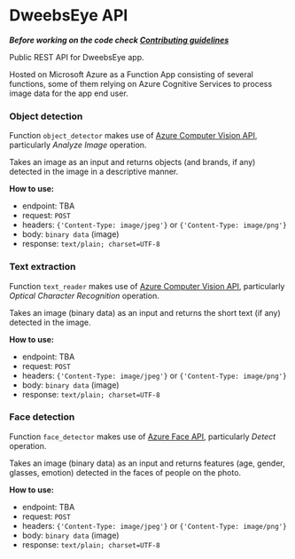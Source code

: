 # DweebsEye API

***Before working on the code check [Contributing guidelines](https://github.com/Dweebs-Global/DweebsEye-API/blob/main/CONTRIBUTING.md)***


Public REST API for DweebsEye app.

Hosted on Microsoft Azure as a Function App consisting of several functions, some of them relying on Azure Cognitive Services to process image data for the app end user.


### Object detection 
Function `object_detector` makes use of [Azure Computer Vision API](https://westcentralus.dev.cognitive.microsoft.com/docs/services/computer-vision-v3-1-ga/operations/56f91f2e778daf14a499f21b), 
particularly *Analyze Image* operation. 

Takes an image as an input and returns objects (and brands, if any) detected in the image in a descriptive manner.

**How to use:**

- endpoint: TBA
- request: `POST`
- headers: `{'Content-Type: image/jpeg'}` or `{'Content-Type: image/png'}`
- body: `binary data` (image)
- response: `text/plain; charset=UTF-8`

### Text extraction 
Function `text_reader` makes use of [Azure Computer Vision API](https://westcentralus.dev.cognitive.microsoft.com/docs/services/computer-vision-v3-1-ga/operations/56f91f2e778daf14a499f20d), 
particularly *Optical Character Recognition* operation.

Takes an image (binary data) as an input and returns the short text (if any) detected in the image.

**How to use:**

- endpoint: TBA
- request: `POST`
- headers: `{'Content-Type: image/jpeg'}` or `{'Content-Type: image/png'}`
- body: `binary data` (image)
- response: `text/plain; charset=UTF-8`

### Face detection 
Function `face_detector` makes use of [Azure Face API](https://westus.dev.cognitive.microsoft.com/docs/services/563879b61984550e40cbbe8d/operations/563879b61984550f30395236), 
particularly *Detect* operation.

Takes an image (binary data) as an input and returns features (age, gender, glasses, emotion) detected in the faces of people on the photo.

**How to use:**

- endpoint: TBA
- request: `POST`
- headers: `{'Content-Type: image/jpeg'}` or `{'Content-Type: image/png'}`
- body: `binary data` (image)
- response: `text/plain; charset=UTF-8`